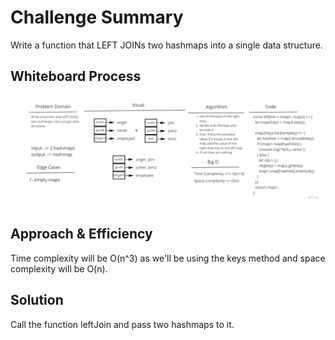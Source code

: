 # Challenge Summary

Write a function that LEFT JOINs two hashmaps into a single data structure.

## Whiteboard Process

![Whiteboard](./assets/image.jpg)

## Approach & Efficiency

Time complexity will be O(n^3) as we'll be using the keys method and space complexity will be O(n).

## Solution

Call the function leftJoin and pass two hashmaps to it.
